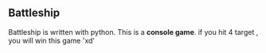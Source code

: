 ## Battleship
Battleship is written with python. This is a **console game**.
if you hit 4 target , you will win this game
'xd'
